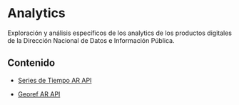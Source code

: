 # Analytics
Exploración y análisis específicos de los analytics de los productos digitales de la Dirección Nacional de Datos e Información Pública. 

Contenido
---
- [Series de Tiempo AR API](https://github.com/datosgobar/analytics/tree/master/series-tiempo-ar-api)

- [Georef AR API](https://github.com/datosgobar/analytics/tree/master/georef-ar-api)
